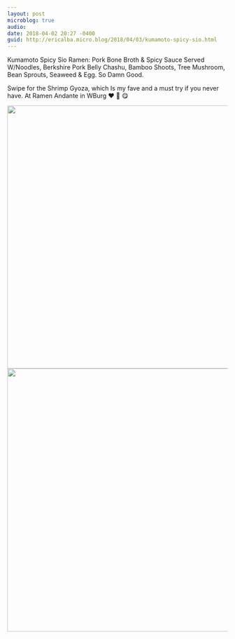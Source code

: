 ```yaml
---
layout: post
microblog: true
audio: 
date: 2018-04-02 20:27 -0400
guid: http://ericalba.micro.blog/2018/04/03/kumamoto-spicy-sio.html
---
```

Kumamoto Spicy Sio Ramen: Pork Bone Broth & Spicy Sauce Served W/Noodles, Berkshire Pork Belly Chashu, Bamboo Shoots, Tree Mushroom, Bean Sprouts, Seaweed & Egg. So Damn Good.

Swipe for the Shrimp Gyoza, which Is my fave and a must try if you never have. 
At Ramen Andante in WBurg
❤️ 🍜 😋

<img src="http://micro.ericalba.com/uploads/2018/54a5a0e219.jpg" width="600" height="600" /><img src="http://micro.ericalba.com/uploads/2018/7440de84a9.jpg" width="600" height="600" />

